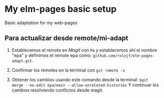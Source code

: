 # My elm-pages basic setup

Basic adaptation for my web-pages

## Para actualizar desde remote/mi-adapt
1. Establecemos el remote en _Magit_ con `Ma` y establecemos ahí
el nombre "epa" y definimos el remote epa como:  `github.com/rolojf/elm-pages-adapt.git`.

2. Confirmar los remotes en la terminal con `git remote -v`

3. Obtener los cambios usando este comando desde la terminal:
`$git merge --no-edit epa/main --allow-unrelated-histories`
Y continuar los cambios resolviendo conflictos desde magit.
